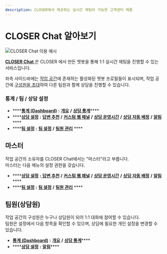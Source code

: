 ```yaml
---
description: CLOSER에서 제공하는 실시간 채팅이 가능한 고객센터 제품
---
```


# CLOSER Chat 알아보기

![CLOSER Chat &#xC774;&#xC6A9; &#xC608;&#xC2DC;](../../.gitbook/assets/openbeta_chat_-_.png)

[**CLOSER Chat** ](https://chat.closer.ai)은 CLOSER 에서 만든 챗봇을 통해 1:1 실시간 채팅을 진행할 수 있는 서비스입니다.

좌측 사이드바에는 [작업 공간](../../platform/workspace/)에 존재하는 활성화된 챗봇 프로필들이 표시되며, 작업 공간에 [구성원을 초대](../../platform/workspace/teams.md)하여 다른 팀원과 함께 상담을 진행할 수 있습니다. 

### 통계 / 팀 / 상담 설정 <a id="settings"></a>

* \*\*\*\*[**통계 \(Dashboard\)**](../dashboard.md) **:** [**개요**](../dashboard.md#overview) **/** [**상담 통계**](../dashboard.md#conversation-statistics)\*\*\*\*
* \*\*\*\*[**상담 설정**](../settings/conversations.md) **:** [**답변 추천**](../settings/conversations.md#recommended-answer) **/** [**커스텀 웹 패널**](../settings/conversations.md#custom-web-panel) **/** [**상담 운영시간**](../settings/conversations.md#operating-hour) **/** [**상담 자동 배정**](../settings/conversations.md#automatic-assignment) **/** [**알림**](../settings/conversations.md#notification)\*\*\*\*
* \*\*\*\*[**팀 설정**](../../platform/workspace/teams.md) **:** [**팀 설정**](../../platform/workspace/teams.md#team-setting) **/** [**팀원 관리**](../../platform/workspace/teams.md#manage-members) ****

## 마스터 <a id="master"></a>

작업 공간의 소유자를 CLOSER Chat에서는 "마스터"라고 부릅니다.  
마스터는 다음 메뉴의 설정 권한을 갖습니다.

* \*\*\*\*[**상담 설정**](../settings/conversations.md) **:**[ ](../settings/conversations.md#recommended-answer) [**답변 추천**](../settings/conversations.md#recommended-answer) **/** [**커스텀 웹 패널**](../settings/conversations.md#custom-web-panel) **/** [**상담 운영시간**](../settings/conversations.md#operating-hour) **/** [**상담 자동 배정**](../settings/conversations.md#automatic-assignment) **/** [**알림**](../settings/conversations.md#notification)\*\*\*\*
* \*\*\*\*[**팀 설정**](../../platform/workspace/teams.md) **:** [**팀 설정**](../../platform/workspace/teams.md#team-setting) **/** [**팀원 관리**](../../platform/workspace/teams.md#manage-members) ****

## 팀원\(상담원\) <a id="member"></a>

작업 공간의 구성원은 누구나 상담원이 되어 1:1 대화에 참여할 수 있습니다.   
팀원은 설정에서 다음 항목을 확인할 수 있으며, 상담에 필요한 개인 설정을 변경할 수 있습니다.

* [**통계 \(Dashboard\)**](../dashboard.md) **:** [**개요**](../dashboard.md#overview) **/** [**상담 통계**](../dashboard.md#conversation-statistics)\*\*\*\*
* \*\*\*\*[**상담 설정**](../settings/conversations.md) **:** [**알림**](../settings/conversations.md#notification)\*\*\*\*



